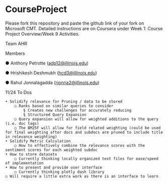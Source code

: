# CourseProject

Please fork this repository and paste the github link of your fork on Microsoft CMT. Detailed instructions are on Coursera under Week 1: Course Project Overview/Week 9 Activities.

Team AHR

Members

●	Anthony Petrotte (adp12@illinois.edu)

●	Hrishikesh Deshmukh (hcd3@illinois.edu)

●	Rahul Jonnalagadda (rjonna2@illinois.edu)



11/24 To Dos


	• Solidify relevance for Pruning / data to be stored
		○ Ranks based on similar queries to consider
			§ Creates new challenges for accurately reducing 
			§ Structured Query Expansion
		○ Query expansion will allow for weighted additions to the query (i.e. doc tags)
		○ The BM25F will allow for field related weighting (could be used for final weighting after docs and subdocs are pruned to include title in relevance weighting)
	• Solidify Metric Calculation
		○ How to effectively combine the relevance scores with the sentiment scores for each weighted subdoc
	• How to store datasets
		○ Currently thinking locally organized text files for ease/speed of implementation
	• How to present and provide user interface
		○ Currently thinking plotly dash library
    ○ Will require a little extra work as there is an interface to learn
